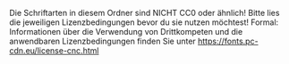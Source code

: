 Die Schriftarten in diesem Ordner sind NICHT CC0 oder ähnlich!
Bitte lies die jeweiligen Lizenzbedingungen bevor du sie nutzen möchtest!
Formal: 
Informationen über die Verwendung von Drittkompeten und die anwendbaren Lizenzbedingungen finden Sie unter https://fonts.pc-cdn.eu/license-cnc.html
